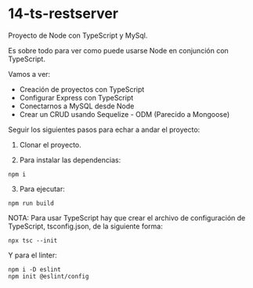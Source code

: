 # 14-ts-restserver

Proyecto de Node con TypeScript y MySql.

Es sobre todo para ver como puede usarse Node en conjunción con TypeScript.

Vamos a ver:

- Creación de proyectos con TypeScript
- Configurar Express con TypeScript
- Conectarnos a MySQL desde Node
- Crear un CRUD usando Sequelize - ODM (Parecido a Mongoose)

Seguir los siguientes pasos para echar a andar el proyecto:

1. Clonar el proyecto.

2. Para instalar las dependencias:

```
npm i
```

3. Para ejecutar:

```
npm run build
```

NOTA: Para usar TypeScript hay que crear el archivo de configuración de TypeScript, tsconfig.json, de la siguiente forma:

```
npx tsc --init
```

Y para el linter:

```
npm i -D eslint
npm init @eslint/config
```

